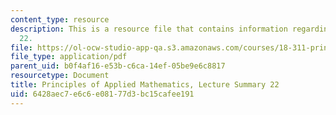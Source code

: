 ```yaml
---
content_type: resource
description: This is a resource file that contains information regarding lecture summary
  22.
file: https://ol-ocw-studio-app-qa.s3.amazonaws.com/courses/18-311-principles-of-applied-mathematics-spring-2014/6428aec7e6c6e08177d3bc15cafee191_MIT18_311S14_Lecture22.pdf
file_type: application/pdf
parent_uid: b0f4af16-e53b-c6ca-14ef-05be9e6c8817
resourcetype: Document
title: Principles of Applied Mathematics, Lecture Summary 22
uid: 6428aec7-e6c6-e081-77d3-bc15cafee191
---
```

